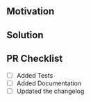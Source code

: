 <!--
Thank you for your Pull Request. Please provide a description above and review
the requirements below.

Bug fixes and new features should include tests.

Contributors guide: <https://github.com/Recni/rust-app-template/blob/master/CONTRIBUTING.md>

The contributors guide includes instructions for running rustfmt and building the
documentation.
-->

## Motivation

<!--
Explain the context and why you're making that change. What is the problem
you're trying to solve? In some cases there is not a problem and this can be
thought of as being the motivation for your change.
-->

## Solution

<!--
Summarize the solution and provide any necessary context needed to understand
the code change.
-->

## PR Checklist

- [ ] Added Tests
- [ ] Added Documentation
- [ ] Updated the changelog

<!-- This template is based on https://github.com/tokio-rs/tokio/blob/tokio-1.13.0/.github/PULL_REQUEST_TEMPLATE.md and https://github.com/gakonst/ethers-rs/blob/0.5.3/.github/PULL_REQUEST_TEMPLATE.md -->
